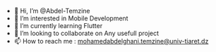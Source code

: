 - 👋 Hi, I’m @Abdel-Temzine
- 👀 I’m interested in Mobile Development 
- 🌱 I’m currently learning Flutter
- 💞️ I’m looking to collaborate on Any usefull project 
- 📫 How to reach me : mohamedabdelghani.temzine@univ-tiaret.dz


<!---
Abdel-Temzine/Abdel-Temzine is a ✨ special ✨ repository because its `README.md` (this file) appears on your GitHub profile.
You can click the Preview link to take a look at your changes.
--->

